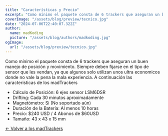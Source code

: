 ```yaml
---
title: "Características y Precio"
excerpt: "Como mínimo el paquete consta de 6 trackers que aseguran un buen manejo de posición y movimiento. Revisa los detalles."
coverImage: "/assets/blog/preview/tecnico.jpg"
date: "2024-07-06T22:40:07.322Z"
author:
  name: madKoding
  picture: "/assets/blog/authors/madkoding.jpg"
ogImage:
  url: "/assets/blog/preview/tecnico.jpg"
---
```

Como mínimo el paquete consta de 6 trackers que aseguran un buen manejo de posición y movimiento. Siempre deben fijarse en el tipo de sensor que les vendan, ya que algunos solo utilizan unos ultra economicos donde no vale la pena la mala experiencia. A continuación las caracteristicas de los madTrackers

- Cálculo de Posición: 6 ejes sensor LSM6DSR
- Drifting: Cada 30 minutos aproximadamente
- Magnetómetro: Si (No soportado aún)
- Duración de la Batería: Al menos 10 horas
- Precio: $240 USD / 4 Abonos de $60USD
- Tamaño: 43 x 43 x 15 mm


[← Volver a los madTrackers](/)

